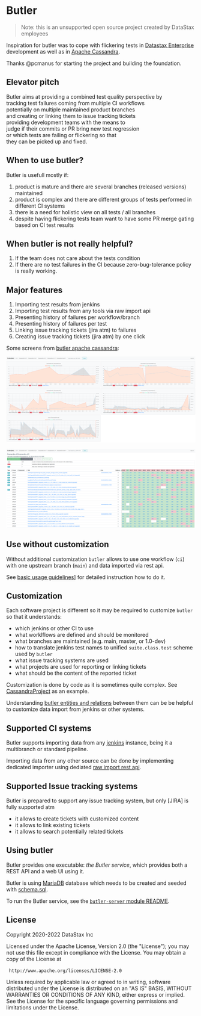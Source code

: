 # Butler

> Note: this is an unsupported open source project created by DataStax employees

Inspiration for butler was to cope with flickering tests in [Datastax Enterprise](https://www.datastax.com/products/datastax-enterprise) development as well as in [Apache Cassandra](https://cassandra.apache.org).

Thanks @pcmanus for starting the project and building the foundation.

## Elevator pitch

Butler aims at providing a combined test quality perspective by  
tracking test failures coming from multiple CI workflows  
potentially on multiple maintained product branches  
and creating or linking them to issue tracking tickets  
providing development teams with the means to  
judge if their commits or PR bring new test regression  
or which tests are failing or flickering so that  
they can be picked up and fixed.

## When to use butler?

Butler is usefull mostly if:
1. product is mature and there are several branches (released versions) maintained
2. product is complex and there are different groups of tests performed in different CI systems
3. there is a need for holistic view on all tests / all branches
4. despite having flickering tests team want to have some PR merge gating based on CI test results

## When butler is not really helpful?

1. If the team does not care about the tests condition
2. If there are no test failures in the CI because zero-bug-tolerance policy is really working.

## Major features

1. Importing test results from jenkins
2. Importing test results from any tools via raw import api
3. Presenting history of failures per workflow/branch
4. Presenting history of failures per test
5. Linking issue tracking tickets (jira atm) to failures
6. Creating issue tracking tickets (jira atm) by one click

Some screens from [butler apache cassandra](https://butler.cassandra.apache.org/):

![ui-trends](doc/butler-cassandra-trends.png)

![ui-details](doc/butler-cassandra-details.png)

## Use without customization

Without additional customization `butler` allows to use one workflow (`ci`) with one upstream branch (`main`) and data imported via rest api.

See [basic usage guidelines](START.md)] for detailed instruction how to do it.

## Customization

Each software project is different so it may be required
to customize `butler` so that it understands:

- which jenkins or other CI to use
- what worklflows are defined and should be monitored
- what branches are maintained (e.g. main, master, or 1.0-dev)
- how to translate jenkins test names to unified `suite.class.test` scheme used by `butler`
- what issue tracking systems are used
- what projects are used for reporting or linking tickets
- what should be the content of the reported ticket

Customization is done by code as it is sometimes quite complex.
See [CassandraProject](butler-apache/src/main/java/com/datastax/butler/projects/apache/cassandra/Cassandra.java) as an example.

Understanding [butler entities and relations](DESIGN.md) between them can be be helpful to customize data import from jenkins or other systems.

## Supported CI systems

Butler supports importing data from any [jenkins](https://www.jenkins.io/) instance, being it a multibranch or standard pipeline.

Importing data from any other source can be done by implementing
dedicated importer using dediated [raw import rest api](START.md#import-test-results).

## Supported Issue tracking systems

Butler is prepared to support any issue tracking system, but only [JIRA] is fully supported atm
- it allows to create tickets with customized content
- it allows to link existing tickets
- it allows to search potentially related tickets

## Using butler

Butler provides one executable:
*the Butler service*, which provides both a REST API and a web UI using it.

Butler is using [MariaDB]() database which needs to be created and seeded with [schema.sql](butler-server/src/main/resources/db/schema.sql).

To run the Butler service, see the [`butler-server` module README](butler-server/README.md).

## License

Copyright 2020-2022 DataStax Inc

Licensed under the Apache License, Version 2.0 (the "License");
you may not use this file except in compliance with the License.
You may obtain a copy of the License at

     http://www.apache.org/licenses/LICENSE-2.0

Unless required by applicable law or agreed to in writing, software
distributed under the License is distributed on an "AS IS" BASIS,
WITHOUT WARRANTIES OR CONDITIONS OF ANY KIND, either express or implied.
See the License for the specific language governing permissions and
limitations under the License.

